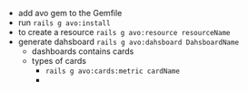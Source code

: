 - add avo gem to the Gemfile 
- run `rails g avo:install` 
- to create a resource `rails g avo:resource resourceName` 
- generate dahsboard `rails g avo:dahsboard DahsboardName` 
	- dashboards contains cards 
	- types of cards 
		- `rails g avo:cards:metric cardName` 
		- 
		  